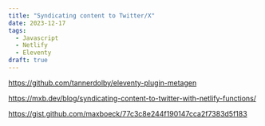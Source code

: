 ```yaml
---
title: "Syndicating content to Twitter/X"
date: 2023-12-17
tags:
  - Javascript
  - Netlify
  - Eleventy
draft: true
---
```


<https://github.com/tannerdolby/eleventy-plugin-metagen>

<https://mxb.dev/blog/syndicating-content-to-twitter-with-netlify-functions/>

<https://gist.github.com/maxboeck/77c3c8e244f190147cca2f7383d5f183>
